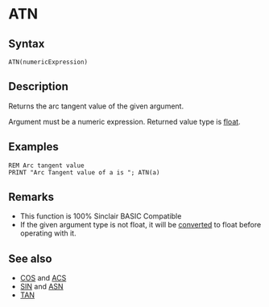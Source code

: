 # ATN

## Syntax

```
ATN(numericExpression)
```

## Description

Returns the arc tangent value of the given argument.

Argument must be a numeric expression. Returned value type is [float](../structure/types#Float).

## Examples

```
REM Arc tangent value
PRINT "Arc Tangent value of a is "; ATN(a)
```

## Remarks

*  This function is 100% Sinclair BASIC Compatible
*  If the given argument type is not float, it will be [converted](cast) to float before operating with it.

## See also

* [COS](acs) and [ACS](asn)
* [SIN](sin) and [ASN](asn)
* [TAN](tan)
